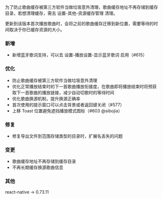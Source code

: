 为了防止歌曲缓存被第三方软件当做垃圾意外清理，歌曲缓存地址不再存储到缓存目录，若想清理缓存，需去 设置-其他-资源缓存管理 清理。

更新到该版本首次播放歌曲时，会将之前的歌曲缓存迁移到新位置，需要等待的时间取决于你已缓存资源的大小。

### 新增

- 新增蓝牙歌词支持，可以去 设置-播放设置-显示蓝牙歌词 启用（#615）

### 优化

- 防止歌曲缓存被第三方软件当做垃圾意外清理
- 优化正常播放结束时的下一首歌曲播放衔接度，在歌曲即将播放结束时将预获取下一首歌曲的播放链接，减少自动切歌时的等待时间
- 优化歌曲换源机制，提升换源正确率
- 首次使用的提示窗口可以点击背景或者返回键关闭（#577）
- 上移 Toast 位置避免遮挡播放模式图标（#603 @sibojia）

### 修复

- 修复导出文件到范围存储类型的目录时，扩展名丢失的问题

### 变更

- 歌曲缓存地址不再存储到缓存目录
- 不再长期缓存换源歌曲信息

### 其他

react-native → 0.73.11
